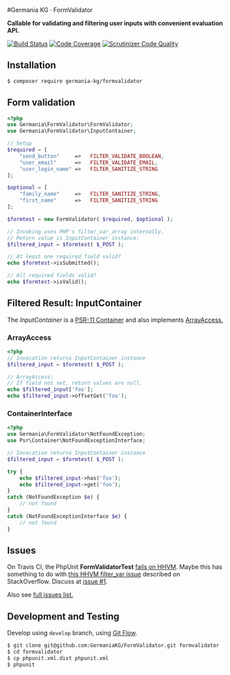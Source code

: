 #Germania KG · FormValidator

**Callable for validating and filtering user inputs with convenient evaluation API.**

[![Build Status](https://travis-ci.org/GermaniaKG/FormValidator.svg?branch=master)](https://travis-ci.org/GermaniaKG/FormValidator)
[![Code Coverage](https://scrutinizer-ci.com/g/GermaniaKG/FormValidator/badges/coverage.png?b=master)](https://scrutinizer-ci.com/g/GermaniaKG/FormValidator/?branch=master)
[![Scrutinizer Code Quality](https://scrutinizer-ci.com/g/GermaniaKG/FormValidator/badges/quality-score.png?b=master)](https://scrutinizer-ci.com/g/GermaniaKG/FormValidator/?branch=master)


## Installation

```bash
$ composer require germania-kg/formvalidator
```


## Form validation

```php
<?php
use Germania\FormValidator\FormValidator;
use Germania\FormValidator\InputContainer;

// Setup
$required = [
	"send_button"     =>   FILTER_VALIDATE_BOOLEAN,
	"user_email"      =>   FILTER_VALIDATE_EMAIL,
	"user_login_name" =>   FILTER_SANITIZE_STRING
];

$optional = [
	"family_name"     =>   FILTER_SANITIZE_STRING,
	"first_name"      =>   FILTER_SANITIZE_STRING
];

$formtest = new FormValidator( $required, $optional );

// Invoking uses PHP's filter_var_array internally.
// Return value is InputContainer instance:
$filtered_input = $formtest( $_POST );

// At least one required field valid?
echo $formtest->isSubmitted();

// All required fields valid?
echo $formtest->isValid();


```

## Filtered Result: InputContainer

The *InputContainer* is a 
[PSR-11 Container](https://github.com/php-fig/fig-standards/blob/master/accepted/PSR-11-container.md) and
also implements [ArrayAccess.](http://php.net/manual/de/class.arrayaccess.php)


### ArrayAccess

```php
<?php
// Invocation returns InputContainer instance
$filtered_input = $formtest( $_POST );

// ArrayAccess: 
// If field not set, return values are null.
echo $filtered_input['foo'];
echo $filtered_input->offsetGet('foo');
```

### ContainerInterface

```php
<?php
use Germania\FormValidator\NotFoundException;
use Psr\Container\NotFoundExceptionInterface;

// Invocation returns InputContainer instance
$filtered_input = $formtest( $_POST );

try {
	echo $filtered_input->has('foo');
	echo $filtered_input->get('foo');
}
catch (NotFoundException $e) {
	// not found
}
catch (NotFoundExceptionInterface $e) {
	// not found
}
```




## Issues

On Travis CI, the PhpUnit **FormValidatorTest** [fails on HHVM](https://travis-ci.org/GermaniaKG/FormValidator/jobs/190888985). Maybe this has something to do with [this HHVM filter_var issue](http://stackoverflow.com/questions/16756576/is-there-an-alternative-to-the-filter-var-function-in-php-when-using-hhvm) described on StackOverflow. Discuss at [issue #1][i1].

Also see [full issues list.][i0]

[i0]: https://github.com/GermaniaKG/FormValidator/issues 
[i1]: https://github.com/GermaniaKG/FormValidator/issues/1

## Development and Testing

Develop using `develop` branch, using [Git Flow](https://github.com/nvie/gitflow).   

```bash
$ git clone git@github.com:GermaniaKG/FormValidator.git formvalidator
$ cd formvalidator
$ cp phpunit.xml.dist phpunit.xml
$ phpunit
```
